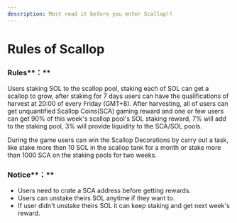 ```yaml
---
description: Most read it before you enter Scallop!!
---
```


# Rules of Scallop

### Rules**：**

Users staking SOL to the scallop pool, staking each of SOL can get a scallop to grow, after staking for 7 days users can have the qualifications of harvest at 20:00 of every Friday \(GMT+8\). After harvesting, all of users can get unquantified Scallop Coins\(SCA\) gaming reward and one or few users can get 90% of this week's scallop pool's SOL staking reward, 7% will add to the staking pool, 3% will provide liquidity to the SCA/SOL pools.

During the game users can win the Scallop Decorations by carry out a task, like stake more then 10 SOL in the scallop tank for a month or stake more than 1000 SCA on the staking pools for two weeks.

### Notice**：**

* Users need to crate a SCA address before getting rewards.
* Users can unstake theirs SOL anytime if they want to.
* If user didn't unstake theirs SOL it can keep staking and get next week's reward.



